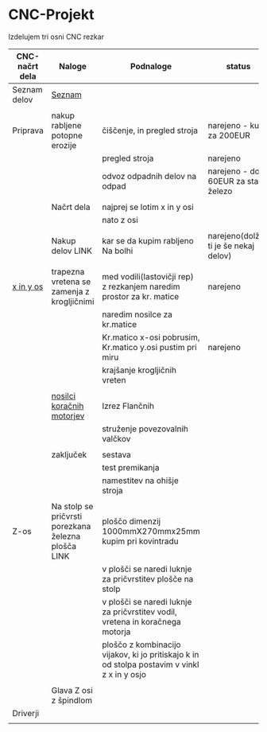 # CNC-Projekt

Izdelujem tri osni CNC rezkar


| CNC-načrt dela      | Naloge                                                                 | Podnaloge                                                               |status                                   |
|---------------------|------------------------------------------------------------------------|-------------------------------------------------------------------------|-----------------------------------------|
| Seznam delov        | [Seznam](https://github.com/dolnleon/CNC-Projekt/blob/main/SeznamDelov.md) |                                                                     |                                         |
|                     |                                                                        |                                                                         |                                         |
| Priprava            | nakup rabljene potopne erozije                                         | čiščenje, in pregled stroja                                             | narejeno - kupil za 200EUR              |
|                     |                                                                        | pregled stroja                                                          | narejeno                                |
|                     |                                                                        | odvoz odpadnih delov na odpad                                           | narejeno - dobil 60EUR za staro železo  |
|                     |                                                                        |                                                                         |                                         |
|                     | Načrt dela                                                             | najprej se lotim x in y osi                                             |                                         |
|                     |                                                                        | nato z osi                                                              |                                         |
|                     |                                                                        |                                                                         |                                         |
|                     | Nakup delov LINK                                                       | kar se da kupim rabljeno Na bolhi                                       | narejeno(dolžen ti je še nekaj delov)   |
|                     |                                                                        |                                                                         |                                         |
| [x in y os](https://github.com/dolnleon/CNC-Projekt/tree/main/X%2C%20Y-os) | trapezna vretena se zamenja z krogljičnimi | med vodili(lastovičji rep) z rezkanjem naredim prostor za kr. matice | narejeno        |
|                     |                                                                        | naredim nosilce za kr.matice                                            |                                         |
|                     |                                                                        | Kr.matico x-osi pobrusim, Kr.matico y.osi pustim pri miru               | narejeno                                |
|                     |                                                                        | krajšanje krogljičnih vreten                                            |                                         |
|                     |                                                                        |                                                                         |                                         |
|                     | [nosilci koračnih motorjev](https://github.com/dolnleon/CNC-Projekt/tree/main/X%2C%20Y-os/NosilciKoracnihMotorjev) | Izrez Flančnih              |                                         |
|                     |                                                                        | struženje povezovalnih valčkov                                          |                                         |
|                     |                                                                        |                                                                         |                                         |
|                     | zaključek                                                              | sestava                                                                 |                                         |
|                     |                                                                        | test premikanja                                                         |                                         |
|                     |                                                                        | namestitev na ohišje stroja                                             |                                         |
|                     |                                                                        |                                                                         |                                         |
| Z-os                | Na stolp se pričvrsti porezkana železna plošča LINK                    | ploščo dimenzij 1000mmX270mmx25mm kupim pri kovintradu                  |                                         |
|                     |                                                                        | v plošči se naredi luknje za pričvrstitev plošče na stolp               |                                         |
|                     |                                                                        | v plošči se naredi luknje za pričvrstitev vodil, vretena in koračnega motorja|                                    |
|                     |                                                                        | ploščo z kombinacijo vijakov, ki jo pritiskajo k in od stolpa postavim v vinkl z x in y osjo |                    |
|                     |                                                                        |                                                                         |                                         |
|                     | Glava Z osi z špindlom                                                 |                                                                         |                                         |
| Driverji            |                                                                        |                                                                         |                                         |
|                     |                                                                        |                                                                         |                                         |
